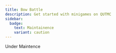 ```yaml
---
title: Bow Battle
description: Get started with minigames on QUTMC
sidebar:
  badge:
    text: Maintainence
    variant: caution
---
```

Under Maintence